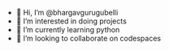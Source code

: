 - 👋 Hi, I’m @bhargavgurugubelli
- 👀 I’m interested in doing projects
- 🌱 I’m currently learning python
- 💞️ I’m looking to collaborate on codespaces
  

<!---
bhargavgurugubelli/bhargavgurugubelli is a ✨ special ✨ repository because its `README.md` (this file) appears on your GitHub profile.
You can click the Preview link to take a look at your changes.
--->
